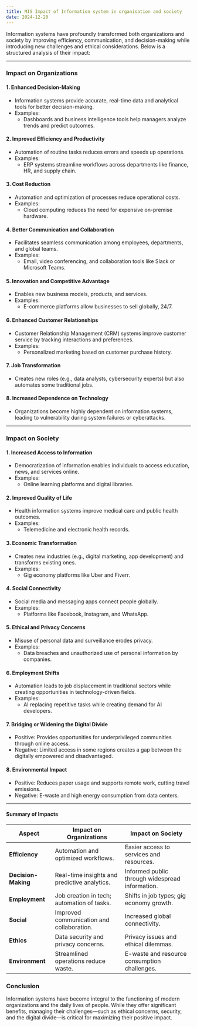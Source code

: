 ```yaml
---
title: MIS Impact of Information system in organisation and society
date: 2024-12-20
---
```



Information systems have profoundly transformed both organizations and society by improving efficiency, communication, and decision-making while introducing new challenges and ethical considerations. Below is a structured analysis of their impact:

---

### **Impact on Organizations**

#### **1. Enhanced Decision-Making**
- Information systems provide accurate, real-time data and analytical tools for better decision-making.
- Examples:
  - Dashboards and business intelligence tools help managers analyze trends and predict outcomes.

#### **2. Improved Efficiency and Productivity**
- Automation of routine tasks reduces errors and speeds up operations.
- Examples:
  - ERP systems streamline workflows across departments like finance, HR, and supply chain.

#### **3. Cost Reduction**
- Automation and optimization of processes reduce operational costs.
- Examples:
  - Cloud computing reduces the need for expensive on-premise hardware.

#### **4. Better Communication and Collaboration**
- Facilitates seamless communication among employees, departments, and global teams.
- Examples:
  - Email, video conferencing, and collaboration tools like Slack or Microsoft Teams.

#### **5. Innovation and Competitive Advantage**
- Enables new business models, products, and services.
- Examples:
  - E-commerce platforms allow businesses to sell globally, 24/7.

#### **6. Enhanced Customer Relationships**
- Customer Relationship Management (CRM) systems improve customer service by tracking interactions and preferences.
- Examples:
  - Personalized marketing based on customer purchase history.

#### **7. Job Transformation**
- Creates new roles (e.g., data analysts, cybersecurity experts) but also automates some traditional jobs.

#### **8. Increased Dependence on Technology**
- Organizations become highly dependent on information systems, leading to vulnerability during system failures or cyberattacks.

---

### **Impact on Society**

#### **1. Increased Access to Information**
- Democratization of information enables individuals to access education, news, and services online.
- Examples:
  - Online learning platforms and digital libraries.

#### **2. Improved Quality of Life**
- Health information systems improve medical care and public health outcomes.
- Examples:
  - Telemedicine and electronic health records.

#### **3. Economic Transformation**
- Creates new industries (e.g., digital marketing, app development) and transforms existing ones.
- Examples:
  - Gig economy platforms like Uber and Fiverr.

#### **4. Social Connectivity**
- Social media and messaging apps connect people globally.
- Examples:
  - Platforms like Facebook, Instagram, and WhatsApp.

#### **5. Ethical and Privacy Concerns**
- Misuse of personal data and surveillance erodes privacy.
- Examples:
  - Data breaches and unauthorized use of personal information by companies.

#### **6. Employment Shifts**
- Automation leads to job displacement in traditional sectors while creating opportunities in technology-driven fields.
- Examples:
  - AI replacing repetitive tasks while creating demand for AI developers.

#### **7. Bridging or Widening the Digital Divide**
- Positive: Provides opportunities for underprivileged communities through online access.
- Negative: Limited access in some regions creates a gap between the digitally empowered and disadvantaged.

#### **8. Environmental Impact**
- Positive: Reduces paper usage and supports remote work, cutting travel emissions.
- Negative: E-waste and high energy consumption from data centers.

---

#### **Summary of Impacts**

| **Aspect**          | **Impact on Organizations**                  | **Impact on Society**                           |
| ------------------- | -------------------------------------------- | ----------------------------------------------- |
| **Efficiency**      | Automation and optimized workflows.          | Easier access to services and resources.        |
| **Decision-Making** | Real-time insights and predictive analytics. | Informed public through widespread information. |
| **Employment**      | Job creation in tech; automation of tasks.   | Shifts in job types; gig economy growth.        |
| **Social**          | Improved communication and collaboration.    | Increased global connectivity.                  |
| **Ethics**          | Data security and privacy concerns.          | Privacy issues and ethical dilemmas.            |
| **Environment**     | Streamlined operations reduce waste.         | E-waste and resource consumption challenges.    |

### **Conclusion**
Information systems have become integral to the functioning of modern organizations and the daily lives of people. While they offer significant benefits, managing their challenges—such as ethical concerns, security, and the digital divide—is critical for maximizing their positive impact.